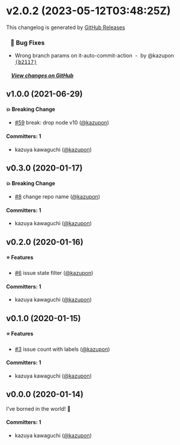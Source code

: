 # v2.0.2 (2023-05-12T03:48:25Z)

This changelog is generated by [GitHub Releases](https://github.com/kazupon/issue-count-action/releases/tag/v2.0.2)

### &nbsp;&nbsp;&nbsp;🐞 Bug Fixes

- Wrong branch params on it-auto-commit-action &nbsp;-&nbsp; by @kazupon [<samp>(b2117)</samp>](https://github.com/kazupon/issue-count-action/commit/b21171d)

##### &nbsp;&nbsp;&nbsp;&nbsp;[View changes on GitHub](https://github.com/kazupon/issue-count-action/compare/v2.0.1...v2.0.2)



## v1.0.0 (2021-06-29)

#### :boom: Breaking Change
* [#59](https://github.com/kazupon/issue-count-action/pull/59) break: drop node v10 ([@kazupon](https://github.com/kazupon))

#### Committers: 1
- kazuya kawaguchi ([@kazupon](https://github.com/kazupon))


## v0.3.0 (2020-01-17)

#### :boom: Breaking Change
* [#8](https://github.com/kazupon/issue-count-action/pull/8) change repo name ([@kazupon](https://github.com/kazupon))

#### Committers: 1
- kazuya kawaguchi ([@kazupon](https://github.com/kazupon))


## v0.2.0 (2020-01-16)

#### :star: Features
* [#6](https://github.com/kazupon/issue-count/pull/6) issue state filter ([@kazupon](https://github.com/kazupon))

#### Committers: 1
- kazuya kawaguchi ([@kazupon](https://github.com/kazupon))


## v0.1.0 (2020-01-15)

#### :star: Features
* [#3](https://github.com/kazupon/issue-count/pull/3) issue count with labels ([@kazupon](https://github.com/kazupon))

#### Committers: 1
- kazuya kawaguchi ([@kazupon](https://github.com/kazupon))

## v0.0.0 (2020-01-14)

I've borned in the world! :tada:

#### Committers: 1
- kazuya kawaguchi ([@kazupon](https://github.com/kazupon))
